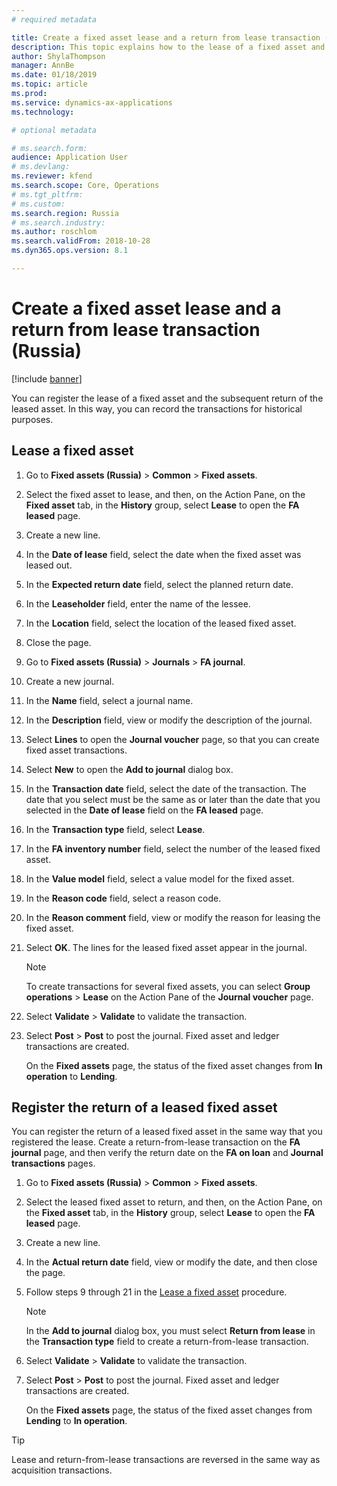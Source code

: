 ```yaml
---
# required metadata

title: Create a fixed asset lease and a return from lease transaction (Russia)
description: This topic explains how to the lease of a fixed asset and the subsequent return of the leased asset in Microsoft Dynamics 365 Finance in Russia.
author: ShylaThompson
manager: AnnBe
ms.date: 01/18/2019
ms.topic: article
ms.prod: 
ms.service: dynamics-ax-applications
ms.technology: 

# optional metadata

# ms.search.form: 
audience: Application User
# ms.devlang: 
ms.reviewer: kfend
ms.search.scope: Core, Operations
# ms.tgt_pltfrm: 
# ms.custom: 
ms.search.region: Russia
# ms.search.industry: 
ms.author: roschlom
ms.search.validFrom: 2018-10-28
ms.dyn365.ops.version: 8.1

---
```


# Create a fixed asset lease and a return from lease transaction (Russia)

[!include [banner](../includes/banner.md)]

You can register the lease of a fixed asset and the subsequent return of the leased asset. In this way, you can record the transactions for historical purposes.

## Lease a fixed asset

1. Go to **Fixed assets (Russia)** \> **Common** \> **Fixed assets**.
2. Select the fixed asset to lease, and then, on the Action Pane, on the **Fixed asset** tab, in the **History** group, select **Lease** to open the **FA leased** page.
3. Create a new line.
4. In the **Date of lease** field, select the date when the fixed asset was leased out.
5. In the **Expected return date** field, select the planned return date.
6. In the **Leaseholder** field, enter the name of the lessee.
7. In the **Location** field, select the location of the leased fixed asset.
8. Close the page.
9. Go to **Fixed assets (Russia)** \> **Journals** \> **FA journal**.
10. Create a new journal.
11. In the **Name** field, select a journal name.
12. In the **Description** field, view or modify the description of the journal.
13. Select **Lines** to open the **Journal voucher** page, so that you can create fixed asset transactions.
14. Select **New** to open the **Add to journal** dialog box.
15. In the **Transaction date** field, select the date of the transaction. The date that you select must be the same as or later than the date that you selected in the **Date of lease** field on the **FA leased** page.
16. In the **Transaction type** field, select **Lease**.
17. In the **FA inventory number** field, select the number of the leased fixed asset.
18. In the **Value model** field, select a value model for the fixed asset.
19. In the **Reason code** field, select a reason code.
20. In the **Reason comment** field, view or modify the reason for leasing the fixed asset.
21. Select **OK**. The lines for the leased fixed asset appear in the journal.

    > [!NOTE]
    > To create transactions for several fixed assets, you can select **Group operations** \> **Lease** on the Action Pane of the **Journal voucher** page.

22. Select **Validate** \> **Validate** to validate the transaction.
23. Select **Post** \> **Post** to post the journal. Fixed asset and ledger transactions are created.

    On the **Fixed assets** page, the status of the fixed asset changes from **In operation** to **Lending**.

## Register the return of a leased fixed asset

You can register the return of a leased fixed asset in the same way that you registered the lease. Create a return-from-lease transaction on the **FA journal** page, and then verify the return date on the **FA on loan** and **Journal transactions** pages.

1. Go to **Fixed assets (Russia)** \> **Common** \> **Fixed assets**.
2. Select the leased fixed asset to return, and then, on the Action Pane, on the **Fixed asset** tab, in the **History** group, select **Lease** to open the **FA leased** page.
3. Create a new line.
4. In the **Actual return date** field, view or modify the date, and then close the page.
5. Follow steps 9 through 21 in the [Lease a fixed asset](#lease-a-fixed-asset) procedure.

    > [!NOTE]
    > In the **Add to journal** dialog box, you must select **Return from lease** in the **Transaction type** field to create a return-from-lease transaction.

6. Select **Validate** \> **Validate** to validate the transaction.
7. Select **Post** \> **Post** to post the journal. Fixed asset and ledger transactions are created.

    On the **Fixed assets** page, the status of the fixed asset changes from **Lending** to **In operation**.

> [!TIP]
> Lease and return-from-lease transactions are reversed in the same way as acquisition transactions.
